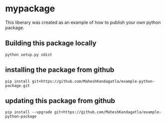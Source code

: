 # mypackage
This liberary was created as an example of how to publish your own python package.

## Building this package locally
`python setup.py sdist`

## installing the package from github
`pip install git+https://github.com/MaheshKandagatla/example-python-package.git`

## updating this package from github
`pip install --upgrade git+https://github.com/MaheshKandagatla/example-python-package`

